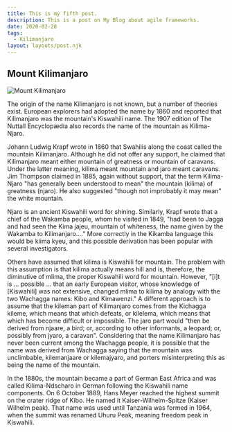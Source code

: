 ```yaml
---
title: This is my fifth post.
description: This is a post on My Blog about agile frameworks.
date: 2020-02-28
tags:
  - Kilimanjaro
layout: layouts/post.njk
---
```



## Mount Kilimanjaro

![Mount Kilimanjaro](https://www.goworldtravel.com/wp-content/uploads/2015/08/kilimanjaro.jpg)


The origin of the name Kilimanjaro is not known, but a number of theories exist. European explorers had adopted the name by 1860 and reported that Kilimanjaro was the mountain's Kiswahili name. The 1907 edition of The Nuttall Encyclopædia also records the name of the mountain as Kilima-Njaro.

Johann Ludwig Krapf wrote in 1860 that Swahilis along the coast called the mountain Kilimanjaro. Although he did not offer any support, he claimed that Kilimanjaro meant either mountain of greatness or mountain of caravans. Under the latter meaning, kilima meant mountain and jaro meant caravans. Jim Thompson claimed in 1885, again without support, that the term Kilima-Njaro "has generally been understood to mean" the mountain (kilima) of greatness (njaro). He also suggested "though not improbably it may mean" the white mountain.

Njaro is an ancient Kiswahili word for shining. Similarly, Krapf wrote that a chief of the Wakamba people, whom he visited in 1849, "had been to Jagga and had seen the Kima jajeu, mountain of whiteness, the name given by the Wakamba to Kilimanjaro...." More correctly in the Kikamba language this would be kiima kyeu, and this possible derivation has been popular with several investigators.

Others have assumed that kilima is Kiswahili for mountain. The problem with this assumption is that kilima actually means hill and is, therefore, the diminutive of mlima, the proper Kiswahili word for mountain. However, "[i]t is ... possible ... that an early European visitor, whose knowledge of [Kiswahili] was not extensive, changed mlima to kilima by analogy with the two Wachagga names: Kibo and Kimawenzi." A different approach is to assume that the kileman part of Kilimanjaro comes from the Kichagga kileme, which means that which defeats, or kilelema, which means that which has become difficult or impossible. The jaro part would "then be derived from njaare, a bird; or, according to other informants, a leopard; or, possibly from jyaro, a caravan". Considering that the name Kilimanjaro has never been current among the Wachagga people, it is possible that the name was derived from Wachagga saying that the mountain was unclimbable, kilemanjaare or kilemajyaro, and porters misinterpreting this as being the name of the mountain.

In the 1880s, the mountain became a part of German East Africa and was called Kilima-Ndscharo in German following the Kiswahili name components. On 6 October 1889, Hans Meyer reached the highest summit on the crater ridge of Kibo. He named it Kaiser-Wilhelm-Spitze (Kaiser Wilhelm peak). That name was used until Tanzania was formed in 1964, when the summit was renamed Uhuru Peak, meaning freedom peak in Kiswahili.